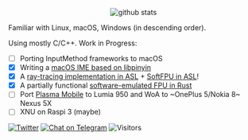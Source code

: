 <p align="center">
  <img src="https://github-readme-stats.vercel.app/api?username=inokinoki&count_private=true&show_icons=true" alt="github stats" />
</p>

Familiar with Linux, macOS, Windows (in descending order).

Using mostly C/C++. Work in Progress:

- [ ] Porting InputMethod frameworks to macOS
- [x] Writing a [macOS IME based on libpinyin](https://github.com/Open-Source-IME-framework-on-Mac/macos-libpinyin)
- [x] A [ray-tracing implementation in ASL](https://github.com/Inokinoki/acpi-raytracer) + [SoftFPU in ASL](https://github.com/Inokinoki/acpi-softfpu)!
- [x] A partially functional [software-emulated FPU in Rust](https://github.com/Inokinoki/softfpu-rs)
- [ ] Port [Plasma Mobile](https://www.plasma-mobile.org/) to Lumia 950 and WoA to ~OnePlus 5/Nokia 8~ Nexus 5X
- [ ] XNU on Raspi 3 (maybe)

[![Twitter](https://img.shields.io/badge/@IIInoki-1DA1F2?style=flat&logo=Twitter&logoColor=white)](https://twitter.com/IIInoki)
[![Chat on Telegram](https://img.shields.io/badge/Chat%20on-Telegram-brightgreen.svg)](https://t.me/IIInoki)
![Visitors](https://visitor-badge.glitch.me/badge?page_id=inokinoki)
